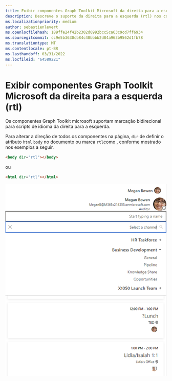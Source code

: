 ```yaml
---
title: Exibir componentes Graph Toolkit Microsoft da direita para a esquerda (rtl)
description: Descreve o suporte da direita para a esquerda (rtl) nos componentes Graph Toolkit Microsoft.
ms.localizationpriority: medium
author: sebastienlevert
ms.openlocfilehash: 189ffe24f42b2302d0992bcc5ca63c9cd7ff6934
ms.sourcegitcommit: cc9e5b3630cb84c48bbbb2d84a963b9562d1fb78
ms.translationtype: MT
ms.contentlocale: pt-BR
ms.lasthandoff: 03/31/2022
ms.locfileid: "64589221"
---
```

# <a name="display-microsoft-graph-toolkit-components-right-to-left-rtl"></a>Exibir componentes Graph Toolkit Microsoft da direita para a esquerda (rtl)

Os componentes Graph Toolkit microsoft suportam marcação bidirecional para scripts de idioma da direita para a esquerda.

Para alterar a direção de todos os componentes na página, `dir` de definir o atributo `html` `body` no documento ou marca `rtl`como , conforme mostrado nos exemplos a seguir.

```html
<body dir="rtl"></body>
```

ou

```html
<html dir="rtl"></html>
```

![da direita para a esquerda](../images/rightToLeft.png)
